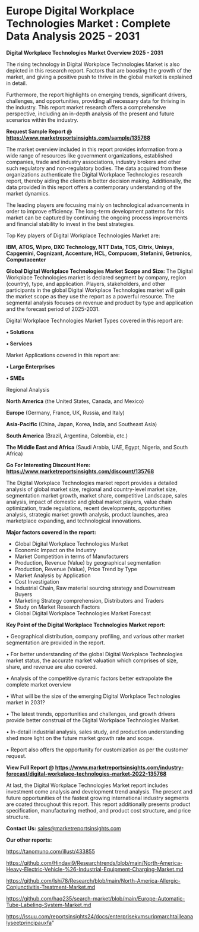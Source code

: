 # Europe Digital Workplace Technologies Market : Complete Data Analysis 2025 - 2031

<Strong> Digital Workplace Technologies Market Overview 2025 - 2031</strong>

The rising technology in Digital Workplace Technologies Market is also depicted in this research report. Factors that are boosting the growth of the market, and giving a positive push to thrive in the global market is explained in detail.

Furthermore, the report highlights on emerging trends, significant drivers, challenges, and opportunities, providing all necessary data for thriving in the industry. This report market research offers a comprehensive perspective, including an in-depth analysis of the present and future scenarios within the industry.

<strong>Request Sample Report @ <a href=https://www.marketreportsinsights.com/sample/135768>https://www.marketreportsinsights.com/sample/135768</a></strong>

The market overview included in this report provides information from a wide range of resources like government organizations, established companies, trade and industry associations, industry brokers and other such regulatory and non-regulatory bodies. The data acquired from these organizations authenticate the Digital Workplace Technologies research report, thereby aiding the clients in better decision making. Additionally, the data provided in this report offers a contemporary understanding of the market dynamics.

The leading players are focusing mainly on technological advancements in order to improve efficiency. The long-term development patterns for this market can be captured by continuing the ongoing process improvements and financial stability to invest in the best strategies.

Top Key players of Digital Workplace Technologies Market are:

<strong>IBM, ATOS, Wipro, DXC Technology, NTT Data, TCS, Citrix, Unisys, Capgemini, Cognizant, Accenture, HCL, Compucom, Stefanini, Getronics, Computacenter</strong>

<strong><b>Global Digital Workplace Technologies Market Scope and Size:</b></strong>
The Digital Workplace Technologies market is declared segment by company, region (country), type, and application. Players, stakeholders, and other participants in the global Digital Workplace Technologies market will gain the market scope as they use the report as a powerful resource. The segmental analysis focuses on revenue and product by type and application and the forecast period of 2025-2031.

Digital Workplace Technologies Market Types covered in this report are:

<strong>• Solutions

• Services</strong>

Market Applications covered in this report are:

<strong>• Large Enterprises

• SMEs</strong> 

Regional Analysis

<strong>North America</strong> (the United States, Canada, and Mexico)

<strong>Europe</strong> (Germany, France, UK, Russia, and Italy)

<strong>Asia-Pacific</strong> (China, Japan, Korea, India, and Southeast Asia)

<strong>South America</strong> (Brazil, Argentina, Colombia, etc.)

<strong>The Middle East and Africa</strong> (Saudi Arabia, UAE, Egypt, Nigeria, and South Africa)

<strong>Go For Interesting Discount Here: <a href=https://www.marketreportsinsights.com/discount/135768>https://www.marketreportsinsights.com/discount/135768</a></strong>

The Digital Workplace Technologies market report provides a detailed analysis of global market size, regional and country-level market size, segmentation market growth, market share, competitive Landscape, sales analysis, impact of domestic and global market players, value chain optimization, trade regulations, recent developments, opportunities analysis, strategic market growth analysis, product launches, area marketplace expanding, and technological innovations.

<strong><b>Major factors covered in the report:</b></strong>
<ul>
  <li>Global Digital Workplace Technologies Market </li>
  <li>Economic Impact on the Industry</li>
  <li>Market Competition in terms of Manufacturers</li>
  <li>Production, Revenue (Value) by geographical segmentation</li>
  <li>Production, Revenue (Value), Price Trend by Type</li>
  <li>Market Analysis by Application</li>
  <li>Cost Investigation</li>
  <li>Industrial Chain, Raw material sourcing strategy and Downstream Buyers</li>
  <li>Marketing Strategy comprehension, Distributors and Traders</li>
  <li>Study on Market Research Factors</li>
  <li>Global Digital Workplace Technologies Market Forecast</li>
</ul>

<strong><b>Key Point of the Digital Workplace Technologies Market report:</b></strong>

• Geographical distribution, company profiling, and various other market segmentation are provided in the report.

• For better understanding of the global Digital Workplace Technologies market status, the accurate market valuation which comprises of size, share, and revenue are also covered.

• Analysis of the competitive dynamic factors better extrapolate the complete market overview

• What will be the size of the emerging Digital Workplace Technologies market in 2031?

• The latest trends, opportunities and challenges, and growth drivers provide better construal of the Digital Workplace Technologies Market.

• In-detail industrial analysis, sales study, and production understanding shed more light on the future market growth rate and scope.

• Report also offers the opportunity for customization as per the customer request.

<strong><b>View Full Report @ <a href=https://www.marketreportsinsights.com/industry-forecast/digital-workplace-technologies-market-2022-135768>https://www.marketreportsinsights.com/industry-forecast/digital-workplace-technologies-market-2022-135768</a></b></strong>


At last, the Digital Workplace Technologies Market report includes investment come analysis and development trend analysis. The present and future opportunities of the fastest growing international industry segments are coated throughout this report. This report additionally presents product specification, manufacturing method, and product cost structure, and price structure.

<strong>Contact Us:</strong>
sales@marketreportsinsights.com

<strong>Our other reports:</strong>

<a href=https://tanomuno.com/illust/433855>https://tanomuno.com/illust/433855</a>

<a href=https://github.com/Hindavi9/Researchtrends/blob/main/North-America-Heavy-Electric-Vehicle-%26-Industrial-Equipment-Charging-Market.md>https://github.com/Hindavi9/Researchtrends/blob/main/North-America-Heavy-Electric-Vehicle-%26-Industrial-Equipment-Charging-Market.md</a>

<a href=https://github.com/Ishi78/Research/blob/main/North-America-Allergic-Conjunctivitis-Treatment-Market.md>https://github.com/Ishi78/Research/blob/main/North-America-Allergic-Conjunctivitis-Treatment-Market.md</a>

<a href=https://github.com/haq235/search-market/blob/main/Europe-Automatic-Tube-Labeling-System-Market.md>https://github.com/haq235/search-market/blob/main/Europe-Automatic-Tube-Labeling-System-Market.md</a>

<a href=https://issuu.com/reportsinsights24/docs/enterprisekvmsuripmarchtailleanalyseetprincipauxfa>https://issuu.com/reportsinsights24/docs/enterprisekvmsuripmarchtailleanalyseetprincipauxfa</a>"
